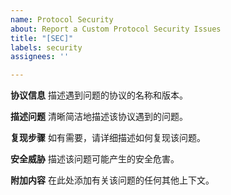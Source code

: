 ```yaml
---
name: Protocol Security
about: Report a Custom Protocol Security Issues
title: "[SEC]"
labels: security
assignees: ''

---
```


**协议信息**
描述遇到问题的协议的名称和版本。

**描述问题**
清晰简洁地描述该协议遇到的问题。

**复现步骤**
如有需要，请详细描述如何复现该问题。

**安全威胁**
描述该问题可能产生的安全危害。

**附加内容**
在此处添加有关该问题的任何其他上下文。
